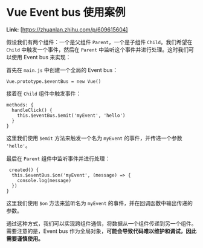 # Vue Event bus 使用案例



 **Link:** [https://zhuanlan.zhihu.com/p/609615604]



假设我们有两个组件：一个是父组件 `Parent`，一个是子组件 `Child`。我们希望在 `Child` 中触发一个事件，然后在 `Parent` 中监听这个事件并进行处理。这时我们可以使用 Event bus 来实现：

首先在 `main.js` 中创建一个全局的 Event bus：

```
Vue.prototype.$eventBus = new Vue() 

```

接着在 `Child` 组件中触发事件：

```
methods: {
  handleClick() {
    this.$eventBus.$emit('myEvent', 'hello')
  }
}

```

这里我们使用 `$emit` 方法来触发一个名为 `myEvent` 的事件，并传递一个参数 `'hello'`。

最后在 `Parent` 组件中监听事件并进行处理：

```
 created() {
  this.$eventBus.$on('myEvent', (message) => {
    console.log(message)
  })
}

```

这里我们使用 `$on` 方法来监听名为 `myEvent` 的事件，并在回调函数中输出传递的参数。

通过这种方式，我们可以实现跨组件通信，将数据从一个组件传递到另一个组件。需要注意的是，Event bus 作为全局对象，**可能会导致代码难以维护和调试，因此需要谨慎使用。**

